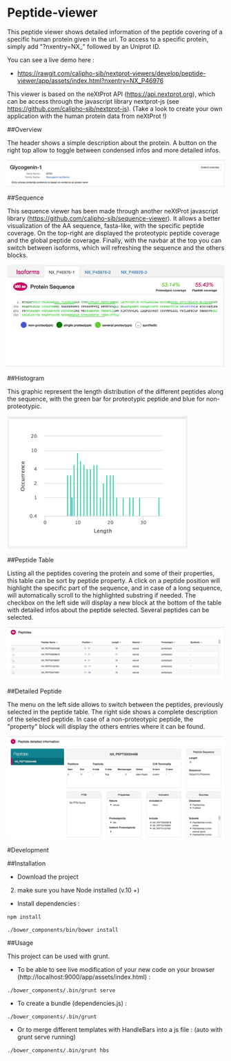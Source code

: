 # Peptide-viewer
This peptide viewer shows detailed information of the peptide covering of a specific human protein given in the url.
To access to a specific protein, simply add "?nxentry=NX_" followed by an Uniprot ID.

You can see a live demo here :
* https://rawgit.com/calipho-sib/nextprot-viewers/develop/peptide-viewer/app/assets/index.html?nxentry=NX_P46976

This viewer is based on the neXtProt API (https://api.nextprot.org), which can be access through the javascript library nextprot-js (see https://github.com/calipho-sib/nextprot-js).
(Take a look to create your own application with the human protein data from neXtProt !)

##Overview

The header shows a simple description about the protein.
A button on the right top allow to toggle between condensed infos and more detailed infos.

!['overview'](./app/assets/img/ScrSht_overview.png)

##Sequence

This sequence viewer has been made through another neXtProt javascript library (https://github.com/calipho-sib/sequence-viewer).
It allows a better visualization of the AA sequence, fasta-like, with the specific peptide coverage.
On the top-right are displayed the proteotypic peptide coverage and the global peptide coverage.
Finally, with the navbar at the top you can switch between isoforms, which will refreshing the sequence and the others blocks.

!['sequence viewer'](./app/assets/img/ScrSht_sequence.png)

##Histogram

This graphic represent the length distribution of the different peptides along the sequence, with the green bar for proteotypic peptide and blue for non-proteotypic.

!['histogram'](./app/assets/img/ScrSht_histogram.png)

##Peptide Table

Listing all the peptides covering the protein and some of their properties, this table can be sort by peptide property.
A click on a peptide position will highlight the specific part of the sequence, and in case of a long sequence, will automatically scroll to the highlighted substring if needed.
The checkbox on the left side will display a new block at the bottom of the table with detailed infos about the peptide selected.
Several peptides can be selected.

!['peptide table'](./app/assets/img/ScrSht_peptideTable.png)

##Detailed Peptide

The menu on the left side allows to switch between the peptides, previously selected in the peptide table.
The right side shows a complete description of the selected peptide.
In case of a non-proteotypic peptide, the "property" block will display the others entries where it can be found.


!['detailed peptide'](./app/assets/img/ScrSht_detailedPeptide.png)


#Development

##Installation

* Download the project

2. make sure you have Node installed (v.10 +)

* Install dependencies :
```
npm install
```

```
./bower_components/bin/bower install
```

##Usage

This project can be used with grunt.

* To be able to see live modification of your new code on your browser (http://localhost:9000/app/assets/index.html) :
```
./bower_components/.bin/grunt serve
```

* To create a bundle (dependencies.js) :
```
./bower_components/.bin/grunt
```

* Or to merge different templates with HandleBars into a js file :
(auto with grunt serve running)
```
./bower_components/.bin/grunt hbs
```

